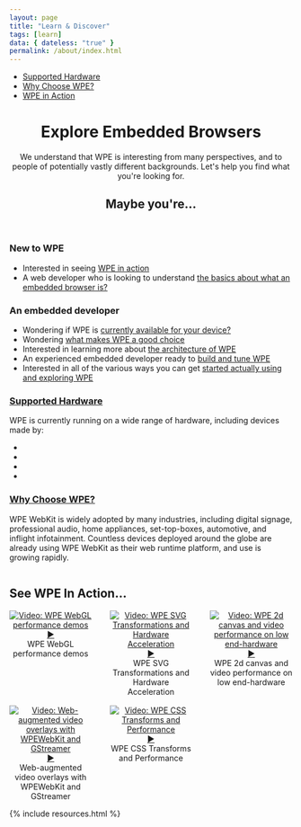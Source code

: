 ```yaml
---
layout: page
title: "Learn & Discover"
tags: [learn]
data: { dateless: "true" }
permalink: /about/index.html
--- 
```



<nav class="sidebar">
<ul>
<li><a href="{{ '/about/supported-hardware.html' | url }}">Supported Hardware</a></li>
<li><a href="{{ '/about/a-good-choice.html' | url }}">Why Choose WPE?</a></li>
<li><a href="">WPE in Action</a></li>
</ul>
</nav>


<header class="page">

# Explore Embedded Browsers

We understand that WPE is interesting from many perspectives, and to people of potentially vastly different backgrounds. Let's help you find what you're looking for.

## Maybe you're…

</header>
<section class="full-bleed c2">

<div>

### New to WPE

<ul class="arrows">
<li>Interested in seeing <a href="#wpe-in-action">WPE in action</a></li>
<li>A web developer who is looking to understand <a href="what-is-embedded.html">the basics about what an embedded browser is?</a></li>
</ul>
</div>
<div>

### An embedded developer

<ul class="arrows">
<li>Wondering if WPE is <a href="{{ '/about/supported-hardware.html' | url }}">currently available for your device?</a></li>
<li>Wondering <a href="{{ '/about/a-good-choice.html' | url }}">what makes WPE a good choice</a></li>
<li>Interested in learning more about <a href="{{ '/about/architecture.html' | url }}">the architecture of WPE</a></li>
<li>An experienced embedded developer ready to <a href="{{ '' | url }}">build and tune WPE</a></li>
<li>Interested in all of the various ways you can get <a href="explore-wpe.html">started actually using and exploring WPE</a></li>
</ul>

</div>
</section>

<div class="dotsep">
<h3><a href="{{ '/about/supported-hardware.html' | url }}">Supported Hardware</a></h3>
<p>WPE is currently running on a wide range of hardware, including devices made by:</p>
<ul class="gallery c4">
<li><img src="{{ '/assets/img/logo-rockchip@2x.png' | url }}" alt=""></li>
<li><img src="{{ '/assets/img/logo-nvidia@2x.png' | url }}" alt=""></li>
<li><img src="{{ '/assets/img/logo-nxp@2x.png' | url }}" alt=""></li>
<li><img src="{{ '/assets/img/logo-qualcomm@2x.png' | url }}" alt=""></li>
</ul>
</div>

<div class="dotsep">
<h3><a href="{{ '/about/a-good-choice.html' | url }}">Why Choose WPE?</a></h3>
<p>WPE WebKit is widely adopted by many industries, including digital signage, professional audio, home appliances, set-top-boxes, automotive, and inflight infotainment. Countless devices deployed around the globe are already using WPE WebKit as their web runtime platform, and use is growing rapidly.</p>
<img src="{{ '/assets/img/WhyChooseWPE-ExploreLand.png' | url }}" alt="">
</div>


## See WPE In Action…
<div class="container text-center my-auto" style="display:grid;grid-template-columns: 1fr 1fr 1fr;justify-items:center;grid-gap: 1rem 2rem;text-align: center;" id="wpe-in-action">
	<div class="item">
  		<lazy-youtube hash="bg6yCx7VdPY" title="WPE WebGL performance demos">
			<div>
				<a href="https:/www.youtube-nocookie.com/embed/bg6yCx7VdPY?autoplay=1"><img src="https:/img.youtube.com/vi/bg6yCx7VdPY/hqdefault.jpg" alt="Video: WPE WebGL performance demos"><span>▶</span></a>
				<div>WPE WebGL performance demos</div>
			</div>
		</lazy-youtube>
	</div>
	<div class="item">
		<lazy-youtube hash="Nz2Y8HGdZDE" title="WPE SVG Transformations and Hardware Acceleration">
	  		<div>
	  			<a href="https:/www.youtube-nocookie.com/embed/Nz2Y8HGdZDE?autoplay=1"><img src="https:/img.youtube.com/vi/Nz2Y8HGdZDE/hqdefault.jpg" alt="Video: WPE SVG Transformations and Hardware Acceleration"><span>▶</span></a>
				<div>WPE SVG Transformations and Hardware Acceleration</div>
			</div>
		</lazy-youtube>
	</div>
	<div class="item">
  		<lazy-youtube hash="_X_23cb8l6o" title="WPE 2d canvas and video performance on low end-hardware">
  			<div>
  				<a href="https:/www.youtube-nocookie.com/embed/_X_23cb8l6o?autoplay=1"><img src="https:/img.youtube.com/vi/_X_23cb8l6o/hqdefault.jpg" alt="Video: WPE 2d canvas and video performance on low end-hardware"><span>▶</span></a>
  				<div>WPE 2d canvas and video performance on low end-hardware</div>
			</div>
		</lazy-youtube>
	</div>
	<div class="item">
  		<lazy-youtube hash="QNZJYOuVGiE" title="Web-augmented video overlays with WPEWebKit and GStreamer">
			<div>
				<a href="https:/www.youtube-nocookie.com/embed/QNZJYOuVGiE?autoplay=1"><img src="https:/img.youtube.com/vi/QNZJYOuVGiE/hqdefault.jpg" alt="Video: Web-augmented video overlays with WPEWebKit and GStreamer"><span>▶</span></a>
				<div>Web-augmented video overlays with WPEWebKit and GStreamer</div>
			</div>
		</lazy-youtube>
	</div>
	<div class="item">
  		<lazy-youtube hash="0L8Fv7sswSk" title="WPE CSS Transforms and Performance">
			<div>
				<a href="https:/www.youtube-nocookie.com/embed/0L8Fv7sswSk?autoplay=1"><img src="https:/img.youtube.com/vi/0L8Fv7sswSk/hqdefault.jpg" alt="Video: WPE CSS Transforms and Performance"><span>▶</span></a>
				<div>WPE CSS Transforms and Performance</div>
			</div>
		</lazy-youtube>
	</div>
</div>

{% include resources.html %}
